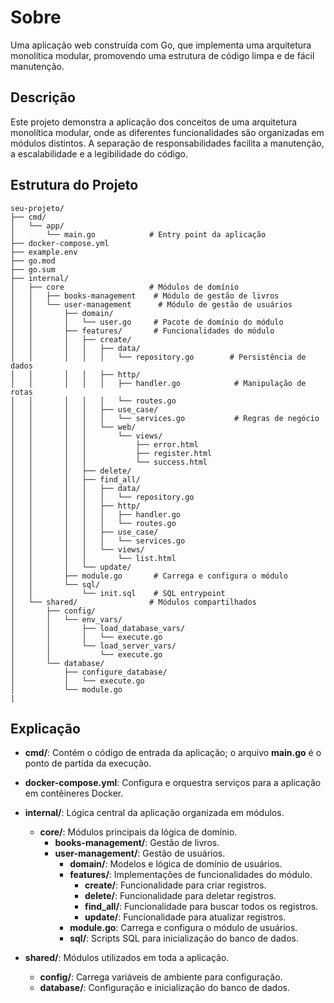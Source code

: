 # Sobre

Uma aplicação web construída com Go, que implementa uma arquitetura monolítica modular, promovendo uma estrutura de código limpa e de fácil manutenção.

## Descrição

Este projeto demonstra a aplicação dos conceitos de uma arquitetura monolítica modular, onde as diferentes funcionalidades são organizadas em módulos distintos. A separação de responsabilidades facilita a manutenção, a escalabilidade e a legibilidade do código.


## Estrutura do Projeto

```
seu-projeto/
├── cmd/
│   └── app/
│       └── main.go            # Entry point da aplicação
├── docker-compose.yml
├── example.env
├── go.mod
├── go.sum
├── internal/
│   ├── core                   # Módulos de domínio
│   │   ├── books-management    # Módulo de gestão de livros
│   │   └── user-management      # Módulo de gestão de usuários
│   │       ├── domain/
│   │       │   └── user.go     # Pacote de domínio do módulo
│   │       ├── features/       # Funcionalidades do módulo
│   │       │   ├── create/
│   │       │   │   ├── data/
│   │       │   │   │   └── repository.go        # Persistência de dados
│   │       │   │   ├── http/
│   │       │   │   │   ├── handler.go            # Manipulação de rotas
│   │       │   │   │   └── routes.go
│   │       │   │   ├── use_case/
│   │       │   │   │   └── services.go           # Regras de negócio
│   │       │   │   └── web/
│   │       │   │       └── views/
│   │       │   │           ├── error.html
│   │       │   │           ├── register.html
│   │       │   │           └── success.html
│   │       │   ├── delete/
│   │       │   ├── find_all/
│   │       │   │   ├── data/
│   │       │   │   │   └── repository.go
│   │       │   │   ├── http/
│   │       │   │   │   ├── handler.go
│   │       │   │   │   └── routes.go
│   │       │   │   ├── use_case/
│   │       │   │   │   └── services.go
│   │       │   │   └── views/
│   │       │   │       └── list.html
│   │       │   └── update/
│   │       ├── module.go       # Carrega e configura o módulo
│   │       └── sql/
│   │           └── init.sql    # SQL entrypoint
│   └── shared/                # Módulos compartilhados
│       ├── config/
│       │   └── env_vars/
│       │       ├── load_database_vars/
│       │       │   └── execute.go
│       │       └── load_server_vars/
│       │           └── execute.go
│       └── database/
│           ├── configure_database/
│           │   └── execute.go
│           └── module.go
|
```
## Explicação
- **cmd/**: Contém o código de entrada da aplicação; o arquivo **main.go** é o ponto de partida da execução.

- **docker-compose.yml**: Configura e orquestra serviços para a aplicação em contêineres Docker.

- **internal/**: Lógica central da aplicação organizada em módulos.
  - **core/**: Módulos principais da lógica de domínio.
    - **books-management/**: Gestão de livros.
    - **user-management/**: Gestão de usuários.
      - **domain/**: Modelos e lógica de domínio de usuários.
      - **features/**: Implementações de funcionalidades do módulo.
        - **create/**: Funcionalidade para criar registros.
        - **delete/**: Funcionalidade para deletar registros.
        - **find_all/**: Funcionalidade para buscar todos os registros.
        - **update/**: Funcionalidade para atualizar registros.
      - **module.go**: Carrega e configura o módulo de usuários.
      - **sql/**: Scripts SQL para inicialização do banco de dados.

- **shared/**: Módulos utilizados em toda a aplicação.
  - **config/**: Carrega variáveis de ambiente para configuração.
  - **database/**: Configuração e inicialização do banco de dados.
